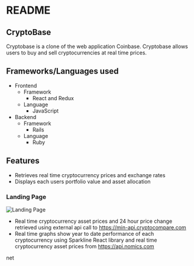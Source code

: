 # README

## CryptoBase

Cryptobase is a clone of the web application Coinbase. Cryptobase allows users to buy and sell cryptocurrencies at real time prices.

## Frameworks/Languages used

* Frontend
  * Framework
    * React and Redux 
  * Language
    * JavaScript
* Backend
  * Framework
    * Rails
  * Language
    * Ruby

## Features

* Retrieves real time cryptocurrency prices and exchange rates
* Displays each users portfolio value and asset allocation

### Landing Page

![Landing Page](https://user-images.githubusercontent.com/46978514/70005346-24462380-151e-11ea-93b5-6b436872d79f.png)

* Real time cryptocurrency asset prices and 24 hour price change retrieved using external api call to https://min-api.cryptocompare.com
* Real time graphs show year to date performance of each cryptocurrency using Sparkline React library and real time cryptocurrency asset prices from https://api.nomics.com 

net
